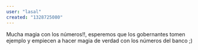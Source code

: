 ```yaml
---
user: "lasal"
created: "1328725080"
---
```


Mucha magia con los números!!, 
esperemos que los gobernantes tomen ejemplo y empiecen a hacer magia de verdad con los números del banco ;)
